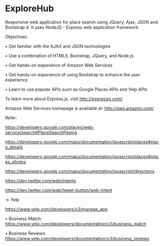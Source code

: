 # ExploreHub
Responsive web application for place search using JQuery, Ajax, JSON and Bootstrap 4. It uses NodeJS - Express web application framework.

Objectives:

• Get familiar with the AJAX and JSON technologies

• Use a combination of HTML5, Bootstrap, JQuery, and Node.js

• Get hands-on experience of  Amazon Web Services

• Get hands-on experience of using Bootstrap to enhance the user experience

• Learn to use popular APIs such as Google Places APIs and Yelp APIs


To learn more about Express.js, visit http://expressjs.com/

Amazon Web Services homepage is available at: http://aws.amazon.com/

Refer:

https://developers.google.com/places/web-service/search#PlaceSearchPaging

https://developers.google.com/maps/documentation/javascript/places#place_details

https://developers.google.com/maps/documentation/javascript/places#places_photos

https://developers.google.com/maps/documentation/javascript/directions

https://dev.twitter.com/web/intents

https://dev.twitter.com/web/tweet-button/web-intent

-> Yelp

https://www.yelp.com/developers/v3/manage_app

• Business Match: https://www.yelp.com/developers/documentation/v3/business_match

• Business Reviews: https://www.yelp.com/developers/documentation/v3/business_reviews
